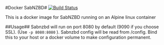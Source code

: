 #Docker SabNZBD#
[![Build Status](https://jenkins.dray.be/buildStatus/icon?job=docker_sabnzbd)](https://jenkins.dray.be/job/docker_sabnzbd)

This is a docker image for SabNZBD running on an Alpine linux container

##Usage##
Sabnzbd will run on port 8080 by default (9090 if you choose SSL). (Use `-p 8080:8080` ).
Sabnzbd config will be read from /config. Bind this to your host or a docker volume to make configuration permanent.
